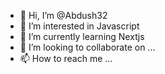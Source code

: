 - 👋 Hi, I’m @Abdush32
- 👀 I’m interested in Javascript
- 🌱 I’m currently learning Nextjs
- 💞️ I’m looking to collaborate on ...
- 📫 How to reach me ...

<!---
Abdush32/Abdush32 is a ✨ special ✨ repository because its `README.md` (this file) appears on your GitHub profile.
You can click the Preview link to take a look at your changes.
--->
